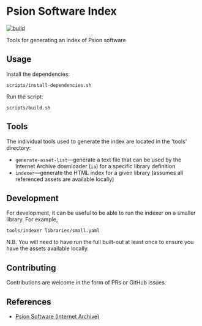 # Psion Software Index

[![build](https://github.com/jbmorley/psion-software-index/actions/workflows/build.yaml/badge.svg)](https://github.com/jbmorley/psion-software-index/actions/workflows/build.yaml)

Tools for generating an index of Psion software

## Usage

Install the dependencies:

```
scripts/install-dependencies.sh
```

Run the script:

```
scripts/build.sh
```

## Tools

The individual tools used to generate the index are located in the 'tools' directory:

- `generate-asset-list`—generate a text file that can be used by the Internet Archive downloader (`ia`) for a specific library definition
- `indexer`—generate the HTML index for a given library (assumes all referenced assets are available locally)

## Development

For development, it can be useful to be able to run the indexer on a smaller library. For example,

```
tools/indexer libraries/small.yaml
```

N.B. You will need to have run the full built-out at least once to ensure you have the assets available locally.

## Contributing

Contributions are welcome in the form of PRs or GitHub Issues.

## References

- [Psion Software (Internet Archive)](https://archive.org/search?query=Psion)
